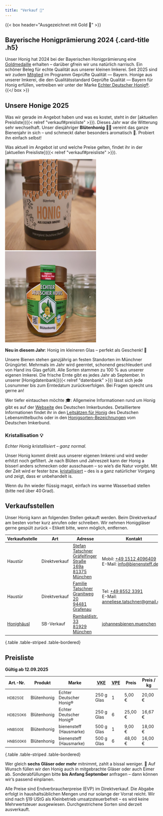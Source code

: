 ```yaml
---
title: "Verkauf 🍯"
---
```


{{< box header="Ausgezeichnet mit Gold 🥇" >}}
## Bayerische Honigprämierung 2024 {.card-title .h5}

Unser Honig hat 2024 bei der Bayerischen Honigprämierung eine [Goldmedaille](/auszeichnungen/2024-11-03-honigpraemierung.pdf) erhalten – darüber gfrein wir uns natürlich narrisch.
Ein schöner Beleg für echte Qualität aus unserer kleinen Imkerei.
Seit 2025 sind wir zudem [Mitglied](/zertifikate/20250523-gq-zertifikat.pdf) im Programm Geprüfte Qualität — Bayern.
Honige aus unserer Imkerei, die den Qualitätsstandard Geprüfte Qualität — Bayern für Honig erfüllen, vertreiben wir unter der Marke [Echter Deutscher Honig®](https://deutscherimkerbund.de/warum-unser-honig/).
{{</ box >}}

## Unsere Honige 2025

Was wir gerade im Angebot haben und was es kostet, steht in der [aktuellen Preisliste]({{< relref "verkauf#preisliste" >}}).
Dieses Jahr war die Witterung sehr wechselhaft.
Unser diesjähriger **Blütenhonig** 🍯🌸 vereint das ganze Bienenjahr in sich – und schmeckt daher besonders aromatisch 🤤.
Probiert ihn einfach selbst!

Was aktuell im Angebot ist und welche Preise gelten, findet ihr in der [aktuellen Preisliste]({{< relref "verkauf#preisliste" >}}).

<div class="mb-2 text-center">
    <img class="img-fluid img-thumbnail" height=300 width=300 src="IMG_20250912_200135.jpg">
    <img class="img-fluid img-thumbnail" height=300 width=300 src="IMG_20250905_145318.jpg">
</div>

**Neu in diesem Jahr**: Honig im kleineren Glas – perfekt als Geschenk! 🎁

Unsere Bienen stehen ganzjährig an festen Standorten im Münchner Grüngürtel.
Mehrmals im Jahr wird geerntet, schonend geschleudert und von Hand ins Glas gefüllt.
Alle Sorten stammen zu 100 % aus unserer eigenen Imkerei.
Die frische Ernte gibt es jedes Jahr ab September.
In unserer [Honigdatenbank]({{< relref "datenbank" >}}) lässt sich jede Losnummer bis zum Erntedatum zurückverfolgen.
Bei Fragen sprecht uns gerne an!

Wer tiefer eintauchen möchte 🎓:
Allgemeine Informationen rund um Honig gibt es auf der [Webseite](https://deutscherimkerbund.de/honig/) des Deutschen Imkerbundes.
Detailliertere Informationen findet ihr in den [Leitsätzen für Honig](https://www.bmel.de/SharedDocs/Downloads/DE/_Ernaehrung/Lebensmittel-Kennzeichnung/LeitsaetzeHonig.html) des Deutschen Lebensmittelbuchs oder in den [Honigsorten-Bezeichnungen](https://deutscherimkerbund.de/wp-content/uploads/2025/02/34-honigsorten-bezeichnungen-2021.pdf) vom Deutschen Imkerbund.

### Kristallisation 💡

*Echter Honig kristallisiert – ganz normal.*

Unser Honig kommt direkt aus unserer eigenen Imkerei und wird weder erhitzt noch gefiltert.
Je nach Blüten und Jahreszeit kann der Honig a bisserl anders schmecken oder ausschauen – so wie’s die Natur vorgibt.
Mit der Zeit wird er fester bzw. [kristallisiert](https://bienen.info/honig-kristallisiert-biologin-klaert-auf/) – des is a ganz natürlicher Vorgang und zeigt, dass er unbehandelt is.

Wenn du ihn wieder flüssig magst, einfach ins warme Wasserbad stellen (bitte ned über 40 Grad).

## Verkaufsstellen

Unser Honig kann an folgenden Stellen gekauft werden.
Beim Direktverkauf am besten vorher kurz anrufen oder schreiben.
Wir nehmen Honiggläser gerne gespült zurück – Etikett bitte, wenn möglich, entfernen.

| Verkaufsstelle  | Art  | Adresse | Kontakt |
|-----------------|------|---------| ------- |
| Haustür | Direktverkauf | [Stefan Tatschner<br>Gräfelfinger Straße 169a<br>81375 München](https://maps.app.goo.gl/CxwePVnqYxZf5y3k8) | Mobil: <a href="tel:+4915124096409">+49 1512 4096409</a><br>E-Mail: info@bienensteff.de |
| Haustür | Direktverkauf | [Familie Tatschner<br>Granitweg 20<br>94481 Grafenau](https://maps.app.goo.gl/jTKsPPaF4Zm2bUPV6) | Tel: <a href="tel:+4985523391">+49 8552 3391</a><br>E-Mail: anneliese.tatschner@gmail.com |
| [Honighäusl](http://honey.floriankreuzer.de/verkaufsstellen/) | SB-Verkauf | [Rambaldistr. 33<br>81929 München](https://maps.app.goo.gl/V2AfBJat9t6mBJ1J7) |[johannesbienen.muenchen](https://www.instagram.com/johannesbienen.muenchen/) |
{.table .table-striped .table-bordered}

## Preisliste

**Gültig ab 12.09.2025**

| Art.-Nr. | Produkt | Marke | <acronym title="Verkaufseinheit">VKE</acronym> | <acronym title="Verpackungseinheit">VPE</acronym> | Preis | Preis / kg |
|----------|-------------|----------------| -- | -- | -- | -- |
| <small>HDB250E</small> | Blütenhonig | Echter Deutscher Honig® | 250 g Glas | 1 | 5,00 € | 20,00 € |
| <small>HDB250K6</small> | Blütenhonig | Echter Deutscher Honig® | 250 g Glas | 6 | 25,00 € | 16,67 € |
| <small>HNB500E</small> | Blütenhonig | bienensteff (Hausmarke) | 500 g Glas | 1 | 9,00 € | 18,00 € |
| <small>HNB500K6</small> | Blütenhonig | bienensteff (Hausmarke) | 500 g Glas | 6 | 48,00 € | 16,00 € |
{.table .table-striped .table-bordered}

Wer gleich **sechs Gläser oder mehr** mitnimmt, zahlt a bissal weniger. 🙂
Auf Wunsch füllen wir den Honig auch in mitgebrachte Gläser oder auch Eimer ab.
Sonderabfüllungen bitte **bis Anfang September** anfragen – dann können wir’s passend einplanen.

Alle Preise sind Endverbraucherpreise (EVP) im Direktverkauf.
Die Abgabe erfolgt in haushaltsüblichen Mengen und nur solange der Vorrat reicht.
Wir sind nach §19 UStG als Kleinbetrieb umsatzsteuerbefreit – es wird keine Mehrwertsteuer ausgewiesen.
Durchgestrichene Sorten sind derzeit ausverkauft.

